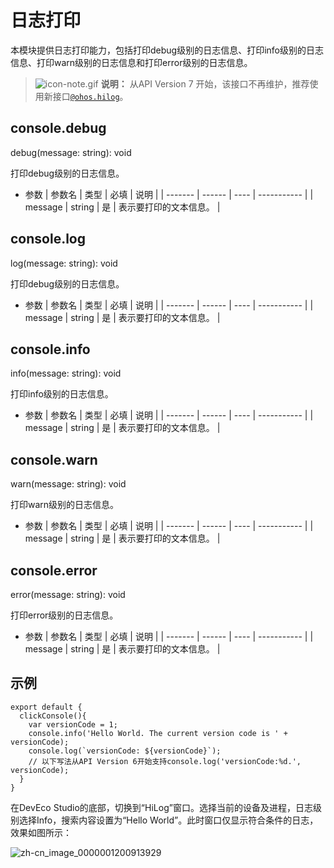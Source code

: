 # 日志打印

本模块提供日志打印能力，包括打印debug级别的日志信息、打印info级别的日志信息、打印warn级别的日志信息和打印error级别的日志信息。

> ![icon-note.gif](public_sys-resources/icon-note.gif) **说明：**
> 从API Version 7 开始，该接口不再维护，推荐使用新接口[`@ohos.hilog`](js-apis-hilog.md)。

## console.debug

debug(message: string): void

打印debug级别的日志信息。

- 参数
  | 参数名     | 类型     | 必填   | 说明          |
  | ------- | ------ | ---- | ----------- |
  | message | string | 是    | 表示要打印的文本信息。 |


## console.log

log(message: string): void

打印debug级别的日志信息。

- 参数
  | 参数名     | 类型     | 必填   | 说明          |
  | ------- | ------ | ---- | ----------- |
  | message | string | 是    | 表示要打印的文本信息。 |


## console.info

info(message: string): void

打印info级别的日志信息。

- 参数
  | 参数名     | 类型     | 必填   | 说明          |
  | ------- | ------ | ---- | ----------- |
  | message | string | 是    | 表示要打印的文本信息。 |


## console.warn

warn(message: string): void

打印warn级别的日志信息。

- 参数
  | 参数名     | 类型     | 必填   | 说明          |
  | ------- | ------ | ---- | ----------- |
  | message | string | 是    | 表示要打印的文本信息。 |


## console.error

error(message: string): void

打印error级别的日志信息。

- 参数
  | 参数名     | 类型     | 必填   | 说明          |
  | ------- | ------ | ---- | ----------- |
  | message | string | 是    | 表示要打印的文本信息。 |


## 示例

```
export default {    
  clickConsole(){        
    var versionCode = 1;        
    console.info('Hello World. The current version code is ' + versionCode);        
    console.log(`versionCode: ${versionCode}`);        
    // 以下写法从API Version 6开始支持console.log('versionCode:%d.', versionCode);    
  }
}
```

在DevEco Studio的底部，切换到“HiLog”窗口。选择当前的设备及进程，日志级别选择Info，搜索内容设置为“Hello World”。此时窗口仅显示符合条件的日志，效果如图所示：

![zh-cn_image_0000001200913929](figures/zh-cn_image_0000001200913929.png)
